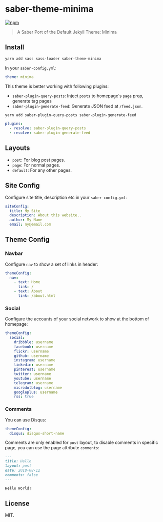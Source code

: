 # saber-theme-minima

[![npm](https://badgen.net/npm/v/saber-theme-minima)](https://npm.im/saber-theme-minima)

> A Saber Port of the Default Jekyll Theme: Minima

## Install

```bash
yarn add sass sass-loader saber-theme-minima
```

In your `saber-config.yml`:

```yml
theme: minima
```

This theme is better working with following plugins:

- `saber-plugin-query-posts`: Inject `posts` to homepage's `page` prop, generate tag pages
- `saber-plugin-generate-feed`: Generate JSON feed at `/feed.json`.

```bash
yarn add saber-plugin-query-posts saber-plugin-generate-feed
```

```yml
plugins:
  - resolve: saber-plugin-query-posts
  - resolve: saber-plugin-generate-feed
```

## Layouts

- `post`: For blog post pages.
- `page`: For normal pages.
- `default`: For any other pages.

## Site Config

Configure site title, description etc in your `saber-config.yml`:

```yml
siteConfig:
  title: My Site
  description: About this website..
  author: My Name
  email: my@email.com
```

## Theme Config

### Navbar

Configure `nav` to show a set of links in header:

```yml
themeConfig:
  nav:
    - text: Home
      link: /
    - text: About
      link: /about.html
```

### Social

Configure the accounts of your social network to show at the bottom of homepage:

```yml
themeConfig:
  social:
    dribbble: username
    facebook: username
    flickr: username
    github: username
    instagram: username
    linkedin: username
    pinterest: username
    twitter: username
    youtube: username
    telegram: username
    microdotblog: username
    googleplus: username
    rss: true
```

### Comments

You can use Disqus:

```yml
themeConfig:
  disqus: disqus-short-name
```

Comments are only enabled for `post` layout, to disable comments in specific page, you can use the page attribute `comments`:

```markdown
---
title: Hello
layout: post
date: 2018-08-12
comments: false
---

Hello World!
```

## License

MIT.